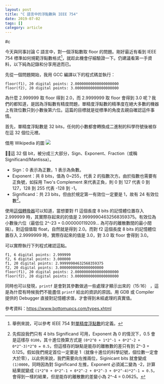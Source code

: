 ```yaml
---
layout: post
title: "C 語言中的浮點數與 IEEE 754"
date: 2019-07-02
tags: []
category: article
---
```


#c

今天與同事討論 C 語言中，對一個浮點數取 floor 的問題。剛好最近有看到 IEEE 754 標準如何規範浮點數格式[^1]，就趁此機會仔細驗證一下。仍建議看第一手資料，以下純為記錄和分享用途而已。

先從一個問題開始，我用 GCC 編譯以下的程式碼並執行：

<script src="https://gist.github.com/hfyeh/3ab390a5dfbca920a675b75134900e93.js"></script>

``` shell
floor(f1), 20 digital points: 2.00000000000000000000
floor(f2), 20 digital points: 3.00000000000000000000
```

為什麼 2.999999 取 floor 得到 2.0，而 2.9999999 取 floor 會得到 3.0 呢？我們的都知道，是因為浮點數有精度問題，單精度浮點數的精準度在絕大多數的機器上有效位數只到小數後第六位。這篇的目標就是從標準的角度去親自確認這件事情。

<!--more-->

首先，單精度浮點數是 32 bits，任何的小數都會轉換成二進制的科學符號後被存在這 32 個位元裡。

借用 Wikipedia 的圖
<img src="https://upload.wikimedia.org/wikipedia/commons/thumb/d/d2/Float_example.svg/1180px-Float_example.svg.png" style="background-color:#fff" />

這 32 個 bit，被分成三大部分，Sign、Exponent、Fraction（或稱 Significand/Mantissa）。

- Sign：0 表示為正數，1 表示為負數。
- Exponent：共 8 bits，值為 0~255，代表 2 的指數次方。由於指數也需要有正負號，如採用 Two's Complement 來代表正負，則 0 到 127 代表 0 到 127，128 到 255 代表 -128 到 -1。
- Significand：共 23 bits，但由於規定第一有效位一定要是 1，故有 24 有效位數[^2]。

使用[這個轉換器](https://www.h-schmidt.net/FloatConverter/IEEE754.html)可以知道，當想要對 f1 這個長度 8 bits 的記憶體位置存入 2.999999 時，其實際存起來的的值是 2.99999904632568359375。有效位為小數後六位（最低位 2^-23 = 0.000000119209... 為可存的離散數間的最小間隔）。對這個值取 float，自然就是得到 2.0。而對 f2 這個長度 8 bits 的記憶體位置存入 2.9999999 時，實際存起來的值是 3.0，對 3.0 取 floor 會得到 3.0。

可以實際執行下列程式確認這點。

<script src="https://gist.github.com/hfyeh/9120ca3a6189e1fdd8f169186fa27690.js"></script>

``` shell
f1, 6 digital points: 2.999999
f2, 6 digital points: 3.000000
f1, 20 digital points: 2.99999904632568359375
f2, 20 digital points: 3.00000000000000000000
floor(f1), 20 digital points: 2.00000000000000000000
floor(f2), 20 digital points: 3.00000000000000000000
```

同時也可以發現，`printf` 是會對其參數做過一些處理才顯示出來的（15:16）
，這是為什麼有時候我們不能盡信 `printf` 給出的資訊的原因。用 GDB 或 Compiler 提供的 Debugger 直接對記憶體求值，才會得到未經處理的真實值。

參考資料：https://www.bottomupcs.com/types.xhtml

[^1]: 舉例來說，可以參考 IEEE 754 對[單精度浮點數](https://zh.wikipedia.org/wiki/%E5%96%AE%E7%B2%BE%E5%BA%A6%E6%B5%AE%E9%BB%9E%E6%95%B8)的定義。
[^2]: 先假設我們只有 4 bits Significand 可用，Exponent 為 0 的情況下，0.5 會是這樣存 `0100`，其十進位換算方式是 `(0*2^0 + 1*2^-1 + 0*2^-2 + 0*2^-3)*2^0 = 0.5`，但這樣存的缺點是能存的離散數的差只有到 2^-3 = 0.125。假如我們規定首位一定要是 1（就像十進位的科學記號，個位數一定會大於零），以此例來說，我們需要向左推兩位，Siginicant bits 就會變成 `(1)0000`，同時因為對 Significand 左推，Exponent 必須減二變為 -2，計算結果就變成 `(1*2^0 + 0*2^-1 + 0*2^-2 + 0*2^-3 + 0*2^-4)*2^-1 = 0.5`，會得到一樣的結果，但是能存的離散數的差變小為 2^-4 = 0.0625。
